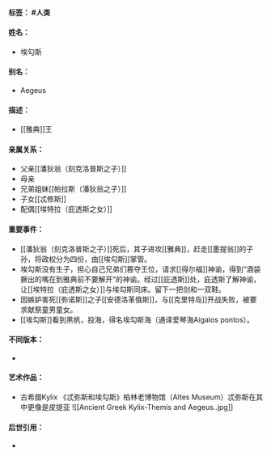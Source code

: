 #### 标签： #人类
#### 姓名：
- 埃勾斯
#### 别名：
- Aegeus
#### 描述：
- [[雅典]]王
#### 亲属关系：
- 父亲[[潘狄翁（刻克洛普斯之子）]]
- 母亲
- 兄弟姐妹[[帕拉斯（潘狄翁之子）]]
- 子女[[忒修斯]]
- 配偶[[埃特拉（庇透斯之女）]]
#### 重要事件：
- [[潘狄翁（刻克洛普斯之子）]]死后，其子进攻[[雅典]]，赶走[[墨提翁]]的子孙，将政权分为四份，由[[埃勾斯]]掌管。
- 埃勾斯没有生子，担心自己兄弟们篡夺王位，请求[[得尔福]]神谕，得到“酒袋撅出的嘴在到雅典前不要解开”的神谕。经过[[庇透斯]]处，庇透斯了解神谕，让[[埃特拉（庇透斯之女）]]与埃勾斯同床。留下一把剑和一双鞋。
- 因嫉妒害死[[弥诺斯]]之子[[安德洛革俄斯]]，与[[克里特岛]]开战失败，被要求献祭童男童女。
-  [[埃勾斯]]看到黑帆，投海，得名埃勾斯海（通译爱琴海Aigaios pontos）。
#### 不同版本：
- 
#### 艺术作品：
- 古希腊Kylix 《忒弥斯和埃勾斯》柏林老博物馆（Altes Museum）忒弥斯在其中更像是皮提亚 
![[Ancient Greek Kylix-Themis and Aegeus..jpg]]
#### 后世引用：
- 